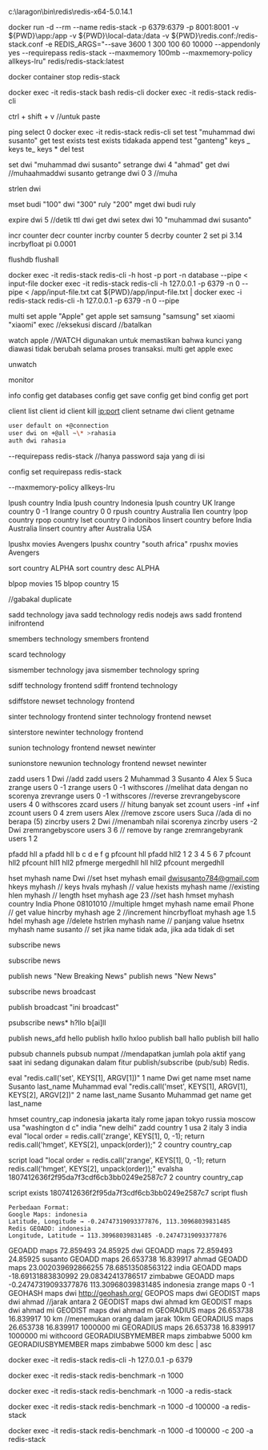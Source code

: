 c:\laragon\bin\redis\redis-x64-5.0.14.1

docker run -d --rm --name redis-stack -p 6379:6379 -p 8001:8001 -v ${PWD}\app:/app -v ${PWD}\local-data\:/data -v ${PWD}\redis.conf:/redis-stack.conf -e REDIS_ARGS="--save 3600 1 300 100 60 10000 --appendonly yes --requirepass redis-stack --maxmemory 100mb --maxmemory-policy allkeys-lru" redis/redis-stack:latest

<!-- --save 3600 1 300 100 60 10000 | penyimpanan dengan rdb 1jam 1data 5menit 60data 60detik 10000 -->
<!-- --appendonly yes | penyimpanan dengan AOF -->

<!-- jika membuat confignya di redis.conf otomatis REDIS_ARGSnya tertimpa, tetapi jika di filenya tidak di set, otomatis menggunakan yang di REDIS_ARGS -->

docker container stop redis-stack

docker exec -it redis-stack bash
redis-cli
docker exec -it redis-stack redis-cli

ctrl + shift + v //untuk paste

ping
select 0
docker exec -it redis-stack redis-cli
set test "muhammad dwi susanto"
get test
exists test
exists tidakada
append test "ganteng"
keys _
keys te_
keys \*
del test

<!--! get-range -->

set dwi "muhammad dwi susanto"
setrange dwi 4 "ahmad"
get dwi //muhaahmaddwi susanto
getrange dwi 0 3 //muha

<!-- length -->

strlen dwi

<!--! mget mset | multiple data string -->

mset budi "100" dwi "300" ruly "200"
mget dwi budi ruly

<!--! expiration -->

expire dwi 5 //detik
ttl dwi
get dwi
setex dwi 10 "muhammad dwi susanto"

<!-- !increment dan decrement -->

incr counter
decr counter
incrby counter 5
decrby counter 2
set pi 3.14
incrbyfloat pi 0.0001

<!--! flush | mengosongkan data di db -->

flushdb
flushall

<!--! pipeline -->

docker exec -it redis-stack redis-cli -h host -p port -n database --pipe < input-file
docker exec -it redis-stack redis-cli -h 127.0.0.1 -p 6379 -n 0 --pipe < /app/input-file.txt
cat ${PWD}/app/input-file.txt | docker exec -i redis-stack redis-cli -h 127.0.0.1 -p 6379 -n 0 --pipe

<!-- !transaction / multi -->

multi
set apple "Apple"
get apple
set samsung "samsung"
set xiaomi "xiaomi"
exec //eksekusi
discard //batalkan

watch apple //WATCH digunakan untuk memastikan bahwa kunci yang diawasi tidak berubah selama proses transaksi.
multi
get apple
exec

<!-- Jika kunci apple diubah oleh klien lain setelah WATCH saldo, maka EXEC akan gagal. -->

unwatch

<!-- !monitor -->

monitor

<!--! server information -->

info
config get databases
config get save
config get bind
config get port

<!--! client connection -->

client list
client id
client kill <ip:port>
client setname dwi
client getname

<!--! security -->
<!-- tambahkan di redis.conf -->
<!-- dengan user -->

```bash
user default on +@connection
user dwi on +@all ~\* >rahasia
auth dwi rahasia
```

<!-- dengan args -->

--requirepass redis-stack //hanya password saja yang di isi

<!-- terminal -->

config set requirepass redis-stack

<!-- !persistence -->
<!-- RDB dan AOF -->
<!-- --save dan --appendonly -->

<!--! eviction -->

--maxmemory-policy allkeys-lru

<!-- noeviction: Keys are not evicted but the server will return an error when you try to execute commands that cache new data. If your database uses replication then this condition only applies to the primary database. Note that commands that only read existing data still work as normal.
allkeys-lru: Evict the least recently used (LRU) keys.
allkeys-lfu: Evict the least frequently used (LFU) keys.
allkeys-random: Evict keys at random.
volatile-lru: Evict the least recently used keys that have the expire field set to true.
volatile-lfu: Evict the least frequently used keys that have the expire field set to true.
volatile-random: Evict keys at random only if they have the expire field set to true.
volatile-ttl: Evict keys with the expire field set to true that have the shortest remaining time-to-live (TTL) value. -->

<!-- lists -->

lpush country India
lpush country Indonesia
lpush country UK
lrange country 0 -1
lrange country 0 0
rpush country Australia
llen country
lpop country
rpop country
lset country 0 indonibos
linsert country before India Australia
linsert country after Australia USA

<!-- lpushx, rpushx -->
<!-- Jika daftar yang dituju tidak ada, LPUSHX tidak akan melakukan apa-apa dan tidak akan membuat daftar baru. -->

lpushx movies Avengers
lpushx country "south africa"
rpushx movies Avengers

<!-- sort -->

sort country ALPHA
sort country desc ALPHA

<!-- blpop -->
<!-- menunggu 15 detik jika datanya tidak ada -->

blpop movies 15
blpop country 15

<!-- !set --> //gabakal duplicate
<!-- add key and value -->

sadd technology java
sadd technology redis nodejs aws
sadd frontend inifrontend

<!-- melihat datanya -->

smembers technology
smembers frontend

<!-- menghitung lengthnya -->

scard technology

<!-- melihat apakah java ada di dalamnya -->

sismember technology java
sismember technology spring

<!-- perbedaan misal mengecek teknologi, jika datanya ada di frontend maka tidak di tampilkan  -->
<!-- technology: java sprint frontend: java | output: spring -->

sdiff technology frontend
sdiff frontend technology

<!-- menyimpan different ke newset -->

sdiffstore newset technology frontend

<!-- sinter | kebalikan different -->

sinter technology frontend
sinter technology frontend newset

<!-- menyimpan internya -->

sinterstore newinter technology frontend

<!-- sunion | semua datanya -->

sunion technology frontend newset newinter

<!-- store -->

sunionstore newunion technology frontend newset newinter

<!-- ! redis sorted sets -->

zadd users 1 Dwi //add
zadd users 2 Muhammad 3 Susanto 4 Alex 5 Suca
zrange users 0 -1
zrange users 0 -1 withscores //melihat data dengan no scorenya
zrevrange users 0 -1 withscores //reverse
zrevrangebyscore users 4 0 withscores
zcard users // hitung banyak set
zcount users -inf +inf
zcount users 0 4
zrem users Alex //remove
zscore users Suca //ada di no berapa (5)
zincrby users 2 Dwi //menambah nilai scorenya
zincrby users -2 Dwi
zremrangebyscore users 3 6 // remove by range
zremrangebyrank users 1 2

<!--! hyperLogLog -->

pfadd hll a
pfadd hll b c d e f g
pfcount hll
pfadd hll2 1 2 3 4 5 6 7
pfcount hll2
pfcount hll1 hll2
pfmerge mergedhll hll hll2
pfcount mergedhll

<!-- !hashes -->

hset myhash name Dwi //set
hset myhash email dwisusanto784@gmail.com
hkeys myhash // keys
hvals myhash // value
hexists myhash name //existing
hlen myhash // length
hset myhash age 23 //set hash
hmset myhash country India Phone 08101010 //multiple
hmget myhash name email Phone // get value
hincrby myhash age 2 //increment
hincrbyfloat myhash age 1.5
hdel myhash age //delete
hstrlen myhash name // panjang value
hsetnx myhash name susanto // set jika name tidak ada, jika ada tidak di set

<!-- !pubsub -->
<!-- terminal1 -->

subscribe news

<!-- terminal2 -->

subscribe news

<!-- terminal3 -->

publish news "New Breaking News"
publish news "New News"

<!-- terminal2 -->

subscribe news broadcast

<!-- ternimal3 -->

publish broadcast "ini broadcast"

<!-- ?psubscribe -->
<!-- terminal1 -->

psubscribe news\* h?llo b[ai]ll

<!-- terminal3 -->

publish news_afd hello
publish hxllo hxloo
publish ball hallo
publish bill hallo

pubsub channels
pubsub numpat //mendapatkan jumlah pola aktif yang saat ini sedang digunakan dalam fitur publish/subscribe (pub/sub) Redis.

<!-- !redis scripts -->
<!-- set name dwi -->

eval "redis.call('set', KEYS[1], ARGV[1])" 1 name Dwi
get name
mset name Susanto last_name Muhammad
eval "redis.call('mset', KEYS[1], ARGV[1], KEYS[2], ARGV[2])" 2 name last_name Susanto Muhammad
get name
get last_name

hmset country_cap indonesia jakarta italy rome japan tokyo russia moscow usa "washington d c" india "new delhi"
zadd country 1 usa 2 italy 3 india
eval "local order = redis.call('zrange', KEYS[1], 0, -1); return redis.call('hmget', KEYS[2], unpack(order));" 2 country country_cap

script load "local order = redis.call('zrange', KEYS[1], 0, -1); return redis.call('hmget', KEYS[2], unpack(order));"
evalsha 1807412636f2f95da7f3cdf6cb3bb0249e2587c7 2 country country_cap

script exists 1807412636f2f95da7f3cdf6cb3bb0249e2587c7
script flush

<!-- redis geospatial -->

```
Perbedaan Format:
Google Maps: indonesia
Latitude, Longitude → -0.24747319093377876, 113.30968039831485
Redis GEOADD: indonesia
Longitude, Latitude → 113.30968039831485 -0.24747319093377876
```

GEOADD maps 72.859493 24.85925 dwi
GEOADD maps 72.859493 24.85925 susanto
GEOADD maps 26.653738 16.839917 ahmad
GEOADD maps 23.002039692866255 78.68513508563122 india
GEOADD maps -18.69131883830992 29.08342413786517 zimbabwe
GEOADD maps -0.24747319093377876 113.30968039831485 indonesia
zrange maps 0 -1
GEOHASH maps dwi
http://geohash.org/
GEOPOS maps dwi
GEODIST maps dwi ahmad //jarak antara 2
GEODIST maps dwi ahmad km
GEODIST maps dwi ahmad mi
GEODIST maps dwi ahmad m
GEORADIUS maps 26.653738 16.839917 10 km //menemukan orang dalam jarak 10km
GEORADIUS maps 26.653738 16.839917 1000000 mi
GEORADIUS maps 26.653738 16.839917 1000000 mi withcoord
GEORADIUSBYMEMBER maps zimbabwe 5000 km
GEORADIUSBYMEMBER maps zimbabwe 5000 km desc | asc

<!-- redis benchmark -->
docker exec -it redis-stack redis-cli -h 127.0.0.1 -p 6379
<!-- -n  jumlah total permintaan yang akan dikirim ke server Redis -->
docker exec -it redis-stack redis-benchmark -n 1000
<!-- -a auth -->
docker exec -it redis-stack redis-benchmark -n 1000 -a redis-stack
<!-- -d Menentukan ukuran data yang akan dikirim dalam setiap permintaan (dalam byte).
100000 byte (sekitar 100 KB) untuk setiap data yang diuji. -->
docker exec -it redis-stack redis-benchmark -n 1000 -d 100000 -a redis-stack
<!-- -c Menentukan jumlah koneksi klien (clients) yang akan digunakan secara bersamaan (concurrent connections). -->
docker exec -it redis-stack redis-benchmark -n 1000 -d 100000 -c 200 -a redis-stack

